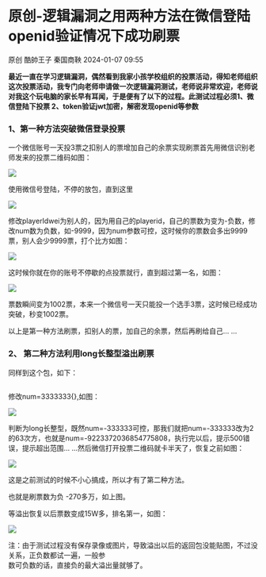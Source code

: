 #  原创-逻辑漏洞之用两种方法在微信登陆openid验证情况下成功刷票   
原创 酷帥王子  秦国商鞅   2024-01-07 09:55  
  
**最近一直在学习逻辑漏洞，偶然看到我家小孩学校组织的投票活动，得知老师组织这次投票活动，我专门向老师申请做一次逻辑漏洞测试，老师说非常欢迎，老师说对我这个玩电脑的家长早有耳闻，于是便有了以下的过程。此测试过程必须1、微信登陆下投票 2、token验证jwt加密，解密发现openid等参数**  
### 1、第一种方法突破微信登录投票  
  
一个微信账号一天投3票之扣别人的票增加自己的余票实现刷票首先用微信识别老师发来的投票二维码如图：  
  
![](https://mmbiz.qpic.cn/mmbiz_jpg/Qd6Zz1oqupaHLn22KyFbbnsgbcVicljhz54WicUEwSCkdJQY8dVyJ1OMSJ0oO3w68r72NlBjro09y4cww7DdUxDQ/640?wx_fmt=jpeg&from=appmsg "")  
  
使用微信号登陆，不停的放包，直到这里  
  
![](https://mmbiz.qpic.cn/mmbiz_jpg/Qd6Zz1oqupaHLn22KyFbbnsgbcVicljhzD7XXWG9ueQklK6mEbmdkGkLgnPCDu20jpcrC2LJ6D1xthJrHaM2hicQ/640?wx_fmt=jpeg&from=appmsg "")  
  
修改playerIdwei为别人的，因为用自己的playerid，自己的票数为变为-负数，修改num数为负数，如-9999，因为num参数可控，这时候你的票数会多出9999票，别人会少9999票，打个比方如图：  
  
  
![](https://mmbiz.qpic.cn/mmbiz_jpg/Qd6Zz1oqupaHLn22KyFbbnsgbcVicljhzSic7Bc27nZeh25z9f5gGicZblqUMhfNZZUfxX3OpJ1OMKU5ibbd55FEiaQ/640?wx_fmt=jpeg&from=appmsg "")  
  
  
这时候你就在你的账号不停歇的点投票就行，直到超过第一名，如图：  
  
  
![](https://mmbiz.qpic.cn/mmbiz_jpg/Qd6Zz1oqupaHLn22KyFbbnsgbcVicljhzFhl7LmUprBibTqO1kJzkrGiavHfoHiaNQlVicg21mV3ocFTFaHCyxnb6Eg/640?wx_fmt=jpeg&from=appmsg "")  
  
  
票数瞬间变为1002票，本来一个微信号一天只能投一个选手3票，这时候已经成功突破，秒变1002票。  
  
以上是第一种方法刷票，扣别人的票，加自己的余票，然后再刷给自己… …  
### 2、 第二种方法利用long长整型溢出刷票  
  
同样到这个包，如下：  
```
```  
  
修改num=3333333{},如图：  
  
![](https://mmbiz.qpic.cn/mmbiz_jpg/Qd6Zz1oqupaHLn22KyFbbnsgbcVicljhz7JoRPcIdLlBOtTSXSYSiaoUDOI5ibLIAbakiaRrLm2ibL4CCmzzCIKLEng/640?wx_fmt=jpeg&from=appmsg "")  
  
  
判断为long长整型，既然num=-333333可控，那我们就把num=-333333改为2的63次方，也就是num=-9223372036854775808，执行完以后，提示500错误，提示超出范围… …然后微信打开投票二维码就卡半天了，恢复之前如图：  
  
![](https://mmbiz.qpic.cn/mmbiz_jpg/Qd6Zz1oqupaHLn22KyFbbnsgbcVicljhztu140nmEy2Qm5jTRMLxXpEAlo37po0FZk2l24biamricuopRFEaiavEQg/640?wx_fmt=jpeg&from=appmsg "")  
  
  
这是之前测试的时候不小心搞成，所以才有了第二种方法。  
  
也就是刷票数为负 -270多万，如上图。  
  
等溢出恢复以后票数变成15W多，排名第一，如图：  
  
![](https://mmbiz.qpic.cn/mmbiz_jpg/Qd6Zz1oqupaHLn22KyFbbnsgbcVicljhzF1B5qiaeBMNULtgI3xANm78ebticV0Mzfibv8LXEaEobnH7s7cW6SKcIA/640?wx_fmt=jpeg&from=appmsg "")  
  
注：由于测试过程没有保存录像或图片，导致溢出以后的返回包没能贴图，不过没关系，正负数都试一遍，一般参  
数可负数的话，直接负的最大溢出量就够了。  
  
  
